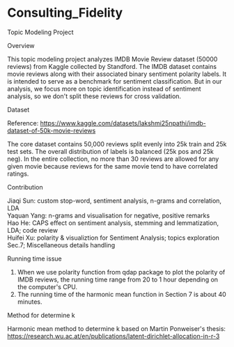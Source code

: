 # Consulting_Fidelity
Topic Modeling Project

Overview

This topic modeling project analyzes IMDB Movie Review dataset (50000 reviews) from Kaggle collected by Standford. The IMDB dataset contains movie reviews along with their associated binary sentiment polarity labels. It is intended to serve as a benchmark for sentiment classification. But in our analysis, we focus more on topic identification instead of sentiment analysis, so we don't split these reviews for cross validation.

Dataset

Reference: https://www.kaggle.com/datasets/lakshmi25npathi/imdb-dataset-of-50k-movie-reviews

The core dataset contains 50,000 reviews split evenly into 25k train and 25k test sets. The overall distribution of labels is balanced (25k pos and 25k neg). In the entire collection, no more than 30 reviews are allowed for any given movie because reviews for the same movie tend to have correlated ratings.

Contribution

Jiaqi Sun: custom stop-word, sentiment analysis, n-grams and correlation, LDA <br>
Yaquan Yang: n-grams and visualisation for negative, positive remarks <br>
Hao He: CAPS effect on sentiment analysis, stemming and lemmatization, LDA; code review <br>
Huifei Xu: polarity & visualiztion for Sentiment Analysis; topics exploration Sec.7; Miscellaneous details handling <br>


Running time issue

1. When we use polarity function from qdap package to plot the polarity of IMDB reviews, the running time range from 20 to 1 hour depending on the computer's CPU.
2. The running time of the harmonic mean function in Section 7 is about 40 minutes.

Method for determine k

Harmonic mean method to determine k based on Martin Ponweiser's thesis:
https://research.wu.ac.at/en/publications/latent-dirichlet-allocation-in-r-3









